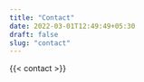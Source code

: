 ```yaml
---
title: "Contact"
date: 2022-03-01T12:49:49+05:30
draft: false
slug: "contact"
---
```


{{< contact >}}
